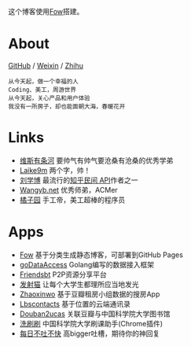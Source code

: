 <div class="article-abstract">
    <p>
    这个博客使用<a href="https://github.com/zhangxiaoyang/fow" target="_blank">Fow</a>搭建。
    </p>
</div>

About
=====

<div id="weixin-qrcode" style="width: 100%; left: 0; position: fixed; z-index: 9999; top: 35%; display: none;">
  <div style="background: url(themes/default/images/qrcode.jpg); width: 258px; height: 258px; margin: auto;" onclick="$(this).parent().hide();"></div>
</div>
<div>
  <a href="https://github.com/zhangxiaoyang">GitHub</a> / 
  <a href="#" id="weixin" onclick="$('#weixin-qrcode').show()">Weixin</a> / 
  <a href="https://zhuanlan.zhihu.com/zhangxiaoyang">Zhihu</a>
</div>

```
从今天起，做一个幸福的人
Coding、美工，周游世界
从今天起，关心产品和用户体验
我没有一所房子，却也能面朝大海，春暖花开
```

Links
=====

- [维斯有条河](http://vince67.github.io/)
要帅气有帅气要沧桑有沧桑的优秀学弟
- [Laike9m](http://laike9m.com/)
两个字，帅！
- [刘学博](http://lufo.me)
最流行的[知乎民间 API](https://github.com/egrcc/zhihu-python)作者之一
- [Wangyb.net](http://wangyb.net/)
优秀师弟，ACMer
- [橘子园](http://www.sfg.name)
手工帝，美工超棒的程序员

Apps
====

- [Fow](https://github.com/zhangxiaoyang/fow)
基于分类生成静态博客，可部署到GitHub Pages
- [goDataAccess](https://github.com/zhangxiaoyang/goDataAccess)
Golang编写的数据接入框架
- [Friendsbt](http://friendsbt.com/)
P2P资源分享平台
- [发射猫](http://www.sendcats.com/)
让每个大学生都理所应当地发光
- [Zhaoxinwo](https://github.com/zhaoxinwo/zufang)
基于豆瓣租房小组数据的搜房App
- [Lbscontacts](http://lbscontacts.sinaapp.com/)
基于位置的云端通讯录
- [Douban2ucas](http://douban2ucas.sinaapp.com/)
关联豆瓣与中国科学院大学图书馆
- [洗刷刷](https://chrome.google.com/webstore/detail/%E6%B4%97%E5%88%B7%E5%88%B7/fagehamoecjopoonolnaahffmafnadao)
中国科学院大学刷课助手(Chrome插件)
- [每日不吐不快](http://app.mi.com/detail/85052?ref=search)
高bigger吐槽，期待你的神回复

<div class="ds-thread"></div>

